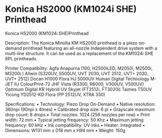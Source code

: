 # Konica HS2000 (KM1024i SHE) Printhead

Konica HS2000 (KM1024i SHE)Printhead

Description:
The Konica Minolta KM HS2000 printhead is a piezo on-demand printhead featuring an all-nozzle Independent drive system with a multi-line structure. It can be used as a replacement of the KM1024i SHE 6PL printheads.

Printer Compatibility:
Agfa Anapurna (100, H2500iLED, M2050i, M2500i, M3200i )
Allwin (S320UV, S500UV, UVT 2030, UVT 2512, UVT+ 2030, UVT+ 2512)
Docan H1000
Flora HJ 5000UV
Human Digital Technology M-JET
IIJ ColourPrint-72
JHF Vista (R3300, R6000, V300UV, V500UV)
Optimum Digital KR Hybrid UV
Skyjet (FT2512i, FT3020i)
Taimes T50UV
Yicong YD2512-KD
Flora (PP 2512UV, XTRA 330)

Specifications:
• Technology: Piezo Drop On-Demand
• Native resolution: 360npi (90npi x 4lines)
• Calibrated drop size: 6 pl
• Grayscale maximum drop count: 8 drops
• Total nozzles: 1024 (256 nozzles per row)
• Print width: 72 mm
• Typical jetting frequency: 50 Khz
• Maximum jetting frequency: 60 kHz
• Ink compatibility: UV inks
• Heater: Integrated
• Dimensions: W131 mm x D18 mm x H94 mm
• Weight: 150g
